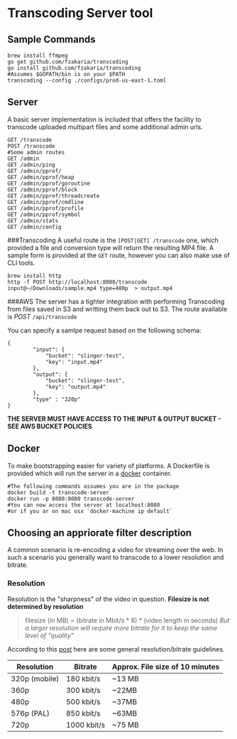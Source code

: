# Transcoding Server tool

## Sample Commands

```
brew install ffmpeg
go get github.com/fzakaria/transcoding
go install github.com/fzakaria/transcoding
#Assumes $GOPATH/bin is on your $PATH 
transcoding --config ./configs/prod-us-east-1.toml
```

## Server
A basic server implementation is included that offers the facility to transcode uploaded multipart files and some additional admin urls.

```                               
GET /transcode                               
POST /transcode 
#Some admin routes
GET /admin 
GET /admin/ping                                 
GET /admin/pprof/                            
GET /admin/pprof/heap                        
GET /admin/pprof/goroutine                   
GET /admin/pprof/block                       
GET /admin/pprof/threadcreate                
GET /admin/pprof/cmdline                     
GET /admin/pprof/profile                     
GET /admin/pprof/symbol                      
GET /admin/stats    
GET /admin/config
```

###Transcoding
A useful route is the `[POST|GET] /transcode` one, which provided a file and conversion type will return the resulting MP4 file. A sample form is provided at the `GET` route, however you can also make use of CLI tools.

```
brew install http 
http -f POST http://localhost:8080/transcode input@~/Downloads/sample.mp4 type=480p  > output.mp4
```

###AWS
The server has a tighter integration with performing Transcoding from files saved in S3 and writting them back out to S3.
The route available is *POST* `/api/transcode`

You can specify a samlpe request based on the following schema:

```    
{
		"input": {
			"bucket": "slinger-test",
			"key": "input.mp4"
		},
		"output": {
			"bucket": "slinger-test",
			"key": "output.mp4"
		},
		"type" : "320p"
}
```
**THE SERVER MUST HAVE ACCESS TO THE INPUT & OUTPUT BUCKET - SEE AWS BUCKET POLICIES**

## Docker
To make bootstrapping easier for variety of platforms. A Dockerfile is provided which will run the server in a [docker](https://www.docker.com/) container.

```
#The following commands assumes you are in the package
docker build -t transcode-server
docker run -p 8080:8080 transcode-server   
#You can now access the server at localhost:8080
#or if you ar on mac osx `docker-machine ip default`
```

## Choosing an appriorate filter description

A common scenario is re-encoding a video for streaming over the web. In such a scenario you generally want to transcode to a lower resolution and bitrate.

### Resolution
Resolution is the "sharpness" of the video in question. 
**Filesize is not determined by resolution**

> filesize (in MB) = (bitrate in Mbit/s * 8) * (video length in seconds)
*But a larger resolution will require more bitrate for it to keep the same level of "quality"*

According to this [post](https://www.virag.si/2012/01/web-video-encoding-tutorial-with-ffmpeg-0-9/) here are some general resolution/bitrate guidelines.

Resolution    | Bitrate       | Approx. File size of 10 minutes
------------- | ------------- | -------------------------------
320p (mobile) | 180 kbit/s    | ~13 MB
360p          | 300 kbit/s    |	~22MB
480p          |	500 kbit/s    | ~37MB
576p (PAL)    | 850 kbit/s    | ~63MB
720p          | 1000 kbit/s   | ~75 MB
